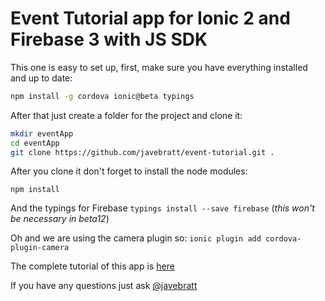 # Event Tutorial app for Ionic 2 and Firebase 3 with JS SDK

This one is easy to set up, first, make sure you have everything installed and up to date:

```bash
npm install -g cordova ionic@beta typings
```

After that just create a folder for the project and clone it:

```bash
mkdir eventApp
cd eventApp
git clone https://github.com/javebratt/event-tutorial.git .
```

After you clone it don't forget to install the node modules:

`npm install`

And the typings for Firebase `typings install --save firebase` (_this won't be necessary in beta12_)

Oh and we are using the camera plugin so: `ionic plugin add cordova-plugin-camera`


The complete tutorial of this app is [here](http://javebratt.com/ionic-2-firebase-3-week-1/)

If you have any questions just ask [@javebratt](https://javebratt.com)
